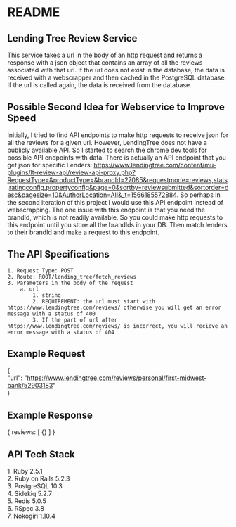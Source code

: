 # README

## Lending Tree Review Service <br />
<space><space>This service takes a url in the body of an http request and returns a response with a json object that contains an array of all the reviews associated with that url. If the url does not exist in the database, the data is received with a webscrapper and then cached in the PostgreSQL database. If the url is called again, the data is received from the database.

## Possible Second Idea for Webservice to Improve Speed<br />
<space><space>Initially, I tried to find API endpoints to make http requests to receive json for all the reviews for a given url. However, LendingTree does not have a publicly available API. So I started to search the chrome dev tools for possible API endpoints with data. There is actually an API endpoint that you get json for specific Lenders: https://www.lendingtree.com/content/mu-plugins/lt-review-api/review-api-proxy.php?RequestType=&productType=&brandId=27085&requestmode=reviews,stats,ratingconfig,propertyconfig&page=0&sortby=reviewsubmitted&sortorder=desc&pagesize=10&AuthorLocation=All&_t=1566185572884. So perhaps in the second iteration of this project I would use this API endpoint instead of webscrapping. The one issue with this endpoint is that you need the brandId, which is not readily available. So you could make http requests to this endpoint until you store all the brandIds in your DB. Then match lenders to their brandId and make a request to this endpoint.

## The API Specifications<br />
    1. Request Type: POST
    2. Route: ROOT/lending_tree/fetch_reviews
    3. Parameters in the body of the request
        a. url
            1. string
            2. REQUIREMENT: the url must start with https://www.lendingtree.com/reviews/ otherwise you will get an error message with a status of 400
            3. If the part of url after https://www.lendingtree.com/reviews/ is incorrect, you will recieve an error message with a status of 404
    
## Example Request<br />
{<br /><space>
	"url": "https://www.lendingtree.com/reviews/personal/first-midwest-bank/52903183"
<br />}

## Example Response<br />

{
    reviews: [
        {}
    ]
}

## API Tech Stack<br />
<space>1. Ruby 2.5.1<br />
<space>2. Ruby on Rails 5.2.3<br />
<space>3. PostgreSQL 10.3<br />
<space>4. Sidekiq 5.2.7<br />
<space>5. Redis 5.0.5<br />
<space>6. RSpec 3.8<br />
<space>7. Nokogiri 1.10.4<br />
